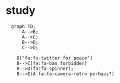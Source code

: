 # study

```mermaid
  graph TD;
      A-->B;
      A-->C;
      B-->D;
      C-->D;
```
```flowchart TD
    B["fa:fa-twitter for peace"]
    B-->C[fa:fa-ban forbidden]
    B-->D(fa:fa-spinner);
    B-->E(A fa:fa-camera-retro perhaps?)
```
